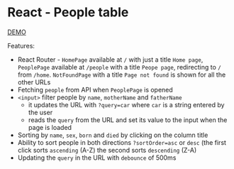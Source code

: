 # React - People table

<a href="https://romamykhalchuk.github.io/react_people-table/#/">DEMO</a>

Features:
- React Router - `HomePage` available at `/` with just a title `Home page`, `PeoplePage` available at `/people` with a title `Peope page`, redirecting to `/` from `/home`. `NotFoundPage` with a title `Page not found` is shown for all the other URLs
- Fetching `people` from API when `PeoplePage` is opened
- `<input>` filter people by `name`, `motherName` and `fatherName`
    - it  updates the URL with `?query=car` where `car` is a string entered by the user
    - reads the `query` from the URL and set its value to the input when the page is loaded
- Sorting by `name`, `sex`, `born` and `died` by clicking on the column title
- Ability to sort people in both directions `?sortOrder=asc` or `desc` (the first click sorts `ascending` (A-Z) the second sorts `descending` (Z-A)
- Updating the `query` in the URL with `debounce` of 500ms
